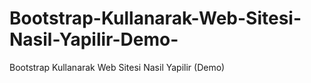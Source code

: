 # Bootstrap-Kullanarak-Web-Sitesi-Nasil-Yapilir-Demo-
Bootstrap Kullanarak Web Sitesi Nasil Yapilir (Demo)
